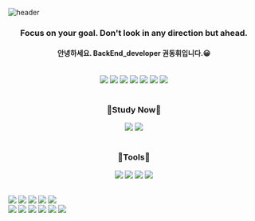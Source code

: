 ![header](https://capsule-render.vercel.app/api?type=waving&color=gradient&customColorList=0,2,2,5,30&height=200&section=header&text=Hi%20there,%20I'm%20Donghui🤚&fontSize=50&animation=twinkling&desc=Welcome%20to%20My%20World&fontAlignY=40&)

<h3 align="center">Focus on your goal. Don't look in any direction but ahead.</h3>

<h4 align="center"> 안녕하세요. BackEnd_developer 권동휘입니다.😀</h4>

<br />

<div align="center">
<img src="https://img.shields.io/badge/HTML5-E34F26?style=flat-square&logo=HTML5&logoColor=white"/>
<img src="https://img.shields.io/badge/CSS3-1572B6?style=flat-square&logo=CSS3&logoColor=white"/>
<img src="https://img.shields.io/badge/javascript-F7DF1E?style=flat-square&logo=javascript&logoColor=white"/>
<img src="https://img.shields.io/badge/React-61DAFB?style=flat-square&logo=React&logoColor=white"/>
<img src="https://img.shields.io/badge/Vue-4FC08D?style=flat-square&logo=Vue.js&logoColor=white"/>
<img src="https://img.shields.io/badge/FireBase-FFCA28?style=flat-square&logo=firebase&logoColor=white"/>
<img src="https://img.shields.io/badge/Tailwind-06B6D4?style=flat-square&logo=Tailwind css&logoColor=white"/>
</div>

<br />

<h3 align="center"> 📄Study Now📄 </h3>

<div align="center">
<img src="https://img.shields.io/badge/TypeScript-3178C6?style=flat&logo=TypeScript&logoColor=white"/>
<img src="https://img.shields.io/badge/React-61DAFB?style=flat&logo=React&logoColor=white"/>
</div>

<br />

<h3 align="center";> 🔧Tools🔧</h3>

<div align="center">
<img src="https://img.shields.io/badge/VisualStudioCode-007ACC?style=flat-square&logo=visualstudiocode&logoColor=white"/>
  <img src="https://img.shields.io/badge/Git-F05032?style=flat-square&logo=Git&logoColor=white"/>
<img src="https://img.shields.io/badge/Adobe Photoshop-31A8FF?style=flat-square&logo=Adobe Photoshop&logoColor=white"/>
<img src="https://img.shields.io/badge/Figma-F24E1E?style=flat-square&logo=Figma&logoColor=white"/>

</div>

<br />

<img src="https://img.shields.io/badge/java-green?style=for-the-badge&logoColor=white"/>  <img src="https://img.shields.io/badge/html5-EF3939?style=for-the-badge&logo=html5&logoColor=white"/>
<img src="https://img.shields.io/badge/eclipse-green?style=for-the-badge&logo=eclipseche&logoColor=white"/>  <img src="https://img.shields.io/badge/amazonaws-black?style=for-the-badge&logo=amazonaws&logoColor=white"/>  <img src="https://img.shields.io/badge/intellijidea-EE4C2C?style=for-the-badge&logo=intellijidea&logoColor=white"/><br>
<img src="https://img.shields.io/badge/javascript-3DAD4B?style=for-the-badge&logo=javascript&logoColor=white"/>  <img src="https://img.shields.io/badge/mysql-0672CB?style=for-the-badge&logo=mysql&logoColor=white"/>  <img src="https://img.shields.io/badge/oracle-000000?style=for-the-badge&logo=oracle&logoColor=white"/>
<img src="https://img.shields.io/badge/spring-0098FF?style=for-the-badge&logo=spring&logoColor=white"/>  <img src="https://img.shields.io/badge/visualstudiocode-19A974?style=for-the-badge&logo=visualstudiocode&logoColor=white"/>  <img src="https://img.shields.io/badge/css3-7E4DD2?style=for-the-badge&logo=css3&logoColor=white"/>



<!--
**ARProxy/ARProxy** is a ✨ _special_ ✨ repository because its `README.md` (this file) appears on your GitHub profile.

Here are some ideas to get you started:

- 🔭 I’m currently working on ...
- 🌱 I’m currently learning ...
- 👯 I’m looking to collaborate on ...
- 🤔 I’m looking for help with ...
- 💬 Ask me about ...
- 📫 How to reach me: ...
- 😄 Pronouns: ...
- ⚡ Fun fact: ...
-->
